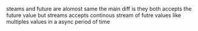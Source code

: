 steams and future are alomost same the main diff is they both accepts the future value but streams accepts continous stream of futre values 
like multiples values in a async period of time